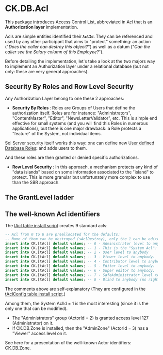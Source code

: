 # CK.DB.Acl

This package introduces Access Control List, abbreviated in Acl that is an **Authorization layer** implementation.

Acls are simple entities identified their **`AclId`**. They can be referenced and used by any other
participant that aims to "protect" something: an action ("*Does the caller can destroy this object?*") as well as a datum
("*Can the caller see the Salary column of this Employee?*").

Before detailing the implementation, let's take a look at the two majors way to implement an Authorization
layer under a relational database (but not only: these are very general approaches).

## Security By Roles and Row Level Security

Any Authorization Layer belong to one these 2 approaches:

- **Security By Roles** : Roles are Groups of Users that define the authorization itself. 
Roles are for instance: "Administrators", "ContentMaster", "Editor", "NewsLetterValidator", etc. 
This is simple end effective for small systems (and you will find this Roles in numerous applications), but there
is one major drawback: a Role protects a "feature" of the System, not individual items.

Sql Server security itself works this way: one can define new [User defined Database Roles](https://docs.microsoft.com/en-us/sql/relational-databases/security/authentication-access/getting-started-with-database-engine-permissions?#user-defined-database-roles):
and adds users to them. 

And these roles are then granted or denied specific authorizations.

- **Row Level Security** : In this approach, a mechanism protects any kind of "data islands" based on some information associated to the "island" to protect.
This is more granular but unfortunately more complex to use than the SBR approach.

## The GrantLevel ladder


## The well-known Acl identifiers

The [tAcl table install script](Res/Model/CK.AclTable.Install.3.0.0.sql) creates 9 standard acls:
```sql
-- Acl from 0 to 8 are preallocated for the defaults:
-- None of them can be destroyed (sAclDestroy), only the 1 can be edited (sAclGrantSet).
insert into CK.[tAcl] default values; -- 0 - Administrator level to anybody.
insert into CK.[tAcl] default values; -- 1 - This is the "System Acl": it is the only one that can be configured.  
insert into CK.[tAcl] default values; -- 2 - User level to anybody
insert into CK.[tAcl] default values; -- 3 - Viewer level to anybody.
insert into CK.[tAcl] default values; -- 4 - Contributor level to anybody.
insert into CK.[tAcl] default values; -- 5 - Editor level to anybody.
insert into CK.[tAcl] default values; -- 6 - Super editor to anybody.
insert into CK.[tAcl] default values; -- 7 - SafeAdministrator level to anybody.
insert into CK.[tAcl] default values; -- 8 - Blind to anybody (no rights at all).
```

The comments above are self-explanatory (They are configured in the [tAclConfig table install script](Res/Model/CK.AclConfigTable.Install.1.0.0.sql).)

Among them, the System AclId = 1 is the most interesting (since it is the only one that can be modified).
- The "Administrators" group (ActorId = 2) is granted access level 127 (Administrator) on it.
- If CK.DB.Zone is installed, then the "AdminZone" (ActorId = 3) has a "Viewer" access level on it.

See here for a presentation of the well-known Actor identifiers: [CK.DB.Zone](../CK.DB.Zone).


